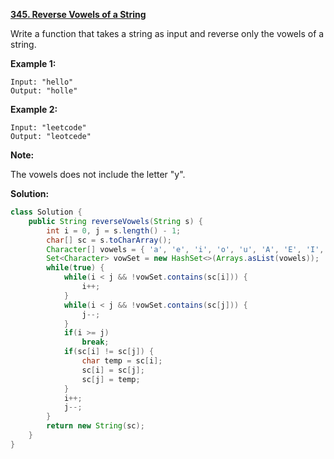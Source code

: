 **[345. Reverse Vowels of a String](https://leetcode.com/problems/reverse-vowels-of-a-string/)**

Write a function that takes a string as input and reverse only the vowels of a string.

**Example 1:**
```
Input: "hello"
Output: "holle"
```
**Example 2:**
```
Input: "leetcode"
Output: "leotcede"
```

**Note:**

The vowels does not include the letter "y".

**Solution:**

```java
class Solution {
    public String reverseVowels(String s) {
        int i = 0, j = s.length() - 1; 
        char[] sc = s.toCharArray();
        Character[] vowels = { 'a', 'e', 'i', 'o', 'u', 'A', 'E', 'I', 'O', 'U' }; 
        Set<Character> vowSet = new HashSet<>(Arrays.asList(vowels));        
        while(true) {
            while(i < j && !vowSet.contains(sc[i])) {
                i++;
            }
            while(i < j && !vowSet.contains(sc[j])) {
                j--;
            }
            if(i >= j)
                break;
            if(sc[i] != sc[j]) {
                char temp = sc[i];
                sc[i] = sc[j];
                sc[j] = temp;
            }
            i++;
            j--;
        }
        return new String(sc);
    }
}
```